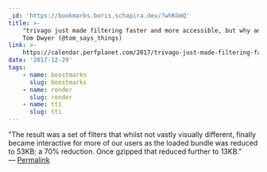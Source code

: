 ```yaml
---
_id: 'https://bookmarks.boris.schapira.dev/?whKGmQ'
title: >-
    "trivago just made filtering faster and more accessible, but why and how?",
    Tom Dwyer (@tom_says_things)
link: >-
    https://calendar.perfplanet.com/2017/trivago-just-made-filtering-faster-and-more-accessible-but-why-and-how/
date: '2017-12-29'
tags:
    - name: boostmarks
      slug: boostmarks
    - name: render
      slug: render
    - name: tti
      slug: tti
---
```


&quot;The result was a set of filters that whilst not vastly visually different,
finally became interactive for more of our users as the loaded bundle was
reduced to 53KB; a 70% reduction. Once gzipped that reduced further to
13KB.&quot; <br>&#8212;
<a href="https://bookmarks.boris.schapira.dev/?whKGmQ" title="Permalink">Permalink</a>
